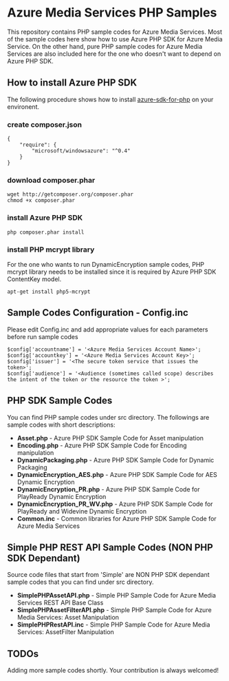 # Azure Media Services PHP Samples

This repository contains PHP sample codes for Azure Media Services. Most of the sample codes here show how to use Azure PHP SDK for Azure Media Service. On the other hand, pure PHP sample codes for Azure Media Services are also included here for the one who doesn't want to depend on Azure PHP SDK.

## How to install Azure PHP SDK
The following procedure shows how to install [azure-sdk-for-php](https://github.com/Azure/azure-sdk-for-php) on your environent.

### create composer.json
    {
        "require": {        
            "microsoft/windowsazure": "^0.4"
        }  
    }

### download composer.phar
    wget http://getcomposer.org/composer.phar
    chmod +x composer.phar

### install Azure PHP SDK
    php composer.phar install

### install PHP mcrypt library
For the one who wants to run DynamicEncryption sample codes, PHP mcrypt library needs to be installed since it is required by Azure PHP SDK ContentKey model.

    apt-get install php5-mcrypt

## Sample Codes Configuration - Config.inc
Please edit Config.inc and add appropriate values for each parameters before run sample codes

    $config['accountname'] = '<Azure Media Services Account Name>';
    $config['accountkey'] = '<Azure Media Services Account Key>';
    $config['issuer'] = '<The secure token service that issues the token>';
    $config['audience'] = '<Audience (sometimes called scope) describes the intent of the token or the resource the token >';

## PHP SDK Sample Codes

You can find PHP sample codes under src directory. The followings are sample codes with short descriptions:
 * **Asset.php** - Azure PHP SDK Sample Code for Asset manipulation
 * **Encoding.php** - Azure PHP SDK Sample Code for Encoding manipulation
 * **DynamicPackaging.php** - Azure PHP SDK Sample Code for Dynamic Packaging
 * **DynamicEncryption_AES.php** - Azure PHP SDK Sample Code for AES Dynamic Encryption
 * **DynamicEncryption_PR.php** - Azure PHP SDK Sample Code for PlayReady Dynamic Encryption
 * **DynamicEncryption_PR_WV.php** - Azure PHP SDK Sample Code for PlayReady and Widevine Dynamic Encryption
 * **Common.inc** - Common libraries for Azure PHP SDK Sample Code for Azure Media Services

## Simple PHP REST API Sample Codes (NON PHP SDK Dependant)
Source code files that start from 'Simple' are NON PHP SDK dependant sample codes that you can find under src directory.
 * **SimplePHPAssetAPI.php** - Simple PHP Sample Code for Azure Media Services REST API Base Class
 * **SimplePHPAssetFilterAPI.php** - Simple PHP Sample Code for Azure Media Services: Asset Manipulation
 * **SimplePHPRestAPI.inc** - Simple PHP Sample Code for Azure Media Services: AssetFilter Manipulation

## TODOs
Adding more sample codes shortly. Your contribution is always welcomed!

